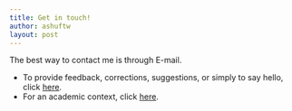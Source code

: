 ```yaml
---
title: Get in touch! 
author: ashuftw
layout: post
---
```

The best way to contact me is through E-mail. 
- To provide feedback, corrections, suggestions, or simply to say hello, click [here](mailto:psashuthosh@googlemail.com).
- For an academic context, click [here](mailto:a.shridhar@tu-braunschweig.de). 
